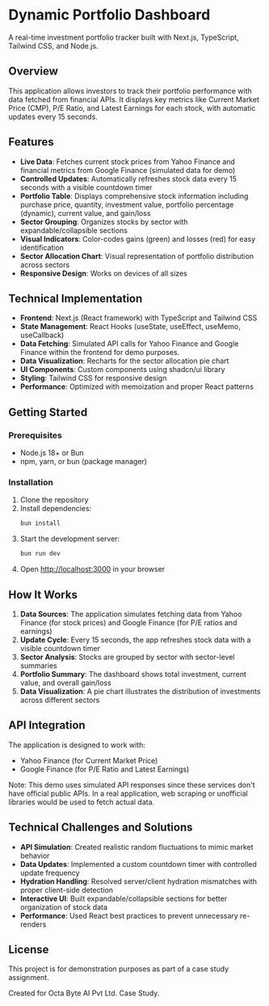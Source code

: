 # Dynamic Portfolio Dashboard

A real-time investment portfolio tracker built with Next.js, TypeScript, Tailwind CSS, and Node.js.

## Overview

This application allows investors to track their portfolio performance with data fetched from financial APIs. It displays key metrics like Current Market Price (CMP), P/E Ratio, and Latest Earnings for each stock, with automatic updates every 15 seconds.

## Features

- **Live Data**: Fetches current stock prices from Yahoo Finance and financial metrics from Google Finance (simulated data for demo)
- **Controlled Updates**: Automatically refreshes stock data every 15 seconds with a visible countdown timer
- **Portfolio Table**: Displays comprehensive stock information including purchase price, quantity, investment value, portfolio percentage (dynamic), current value, and gain/loss
- **Sector Grouping**: Organizes stocks by sector with expandable/collapsible sections
- **Visual Indicators**: Color-codes gains (green) and losses (red) for easy identification
- **Sector Allocation Chart**: Visual representation of portfolio distribution across sectors
- **Responsive Design**: Works on devices of all sizes

## Technical Implementation

- **Frontend**: Next.js (React framework) with TypeScript and Tailwind CSS
- **State Management**: React Hooks (useState, useEffect, useMemo, useCallback)
- **Data Fetching**: Simulated API calls for Yahoo Finance and Google Finance within the frontend for demo purposes.
- **Data Visualization**: Recharts for the sector allocation pie chart
- **UI Components**: Custom components using shadcn/ui library
- **Styling**: Tailwind CSS for responsive design
- **Performance**: Optimized with memoization and proper React patterns

## Getting Started

### Prerequisites

- Node.js 18+ or Bun
- npm, yarn, or bun (package manager)

### Installation

1. Clone the repository
2. Install dependencies:
   ```bash
   bun install
   ```
3. Start the development server:
   ```bash
   bun run dev
   ```
4. Open [http://localhost:3000](http://localhost:3000) in your browser

## How It Works

1. **Data Sources**: The application simulates fetching data from Yahoo Finance (for stock prices) and Google Finance (for P/E ratios and earnings)
2. **Update Cycle**: Every 15 seconds, the app refreshes stock data with a visible countdown timer
3. **Sector Analysis**: Stocks are grouped by sector with sector-level summaries
4. **Portfolio Summary**: The dashboard shows total investment, current value, and overall gain/loss
5. **Data Visualization**: A pie chart illustrates the distribution of investments across different sectors

## API Integration

The application is designed to work with:

- Yahoo Finance (for Current Market Price)
- Google Finance (for P/E Ratio and Latest Earnings)

Note: This demo uses simulated API responses since these services don't have official public APIs. In a real application, web scraping or unofficial libraries would be used to fetch actual data.

## Technical Challenges and Solutions

- **API Simulation**: Created realistic random fluctuations to mimic market behavior
- **Data Updates**: Implemented a custom countdown timer with controlled update frequency
- **Hydration Handling**: Resolved server/client hydration mismatches with proper client-side detection
- **Interactive UI**: Built expandable/collapsible sections for better organization of stock data
- **Performance**: Used React best practices to prevent unnecessary re-renders

## License

This project is for demonstration purposes as part of a case study assignment.

Created for Octa Byte AI Pvt Ltd. Case Study.
